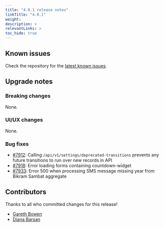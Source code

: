 ```yaml
---
title: "4.0.1 release notes"
linkTitle: "4.0.1"
weight:
description: >
relevantLinks: >
toc_hide: true
---
```


## Known issues

Check the repository for the [latest known issues](https://github.com/medic/cht-core/issues?q=is%3Aissue+label%3A%22Affects%3A+4.0.1%22).

## Upgrade notes

### Breaking changes

None.

### UI/UX changes

None.

### Bug fixes

- [#7912](https://github.com/medic/cht-core/issues/7912): Calling `/api/v1/settings/deprecated-transitions` prevents any future transitions to run over new records in API
- [#7918](https://github.com/medic/cht-core/issues/7918): Error loading forms containing countdown-widget
- [#7933](https://github.com/medic/cht-core/issues/7933): Error 500 when processing SMS message missing year from Bikram Sambat aggregate



## Contributors

Thanks to all who committed changes for this release!

- [Gareth Bowen](https://github.com/garethbowen)
- [Diana Barsan](https://github.com/dianabarsan)

